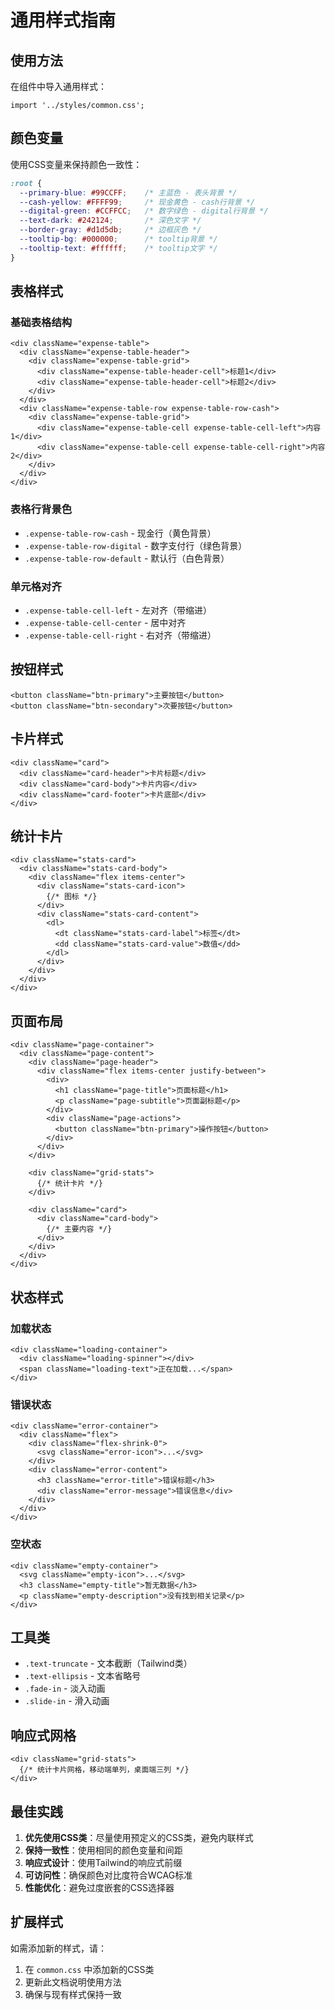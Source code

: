 # 通用样式指南

## 使用方法

在组件中导入通用样式：

```tsx
import '../styles/common.css';
```

## 颜色变量

使用CSS变量来保持颜色一致性：

```css
:root {
  --primary-blue: #99CCFF;    /* 主蓝色 - 表头背景 */
  --cash-yellow: #FFFF99;     /* 现金黄色 - cash行背景 */
  --digital-green: #CCFFCC;   /* 数字绿色 - digital行背景 */
  --text-dark: #242124;       /* 深色文字 */
  --border-gray: #d1d5db;     /* 边框灰色 */
  --tooltip-bg: #000000;      /* tooltip背景 */
  --tooltip-text: #ffffff;    /* tooltip文字 */
}
```

## 表格样式

### 基础表格结构
```tsx
<div className="expense-table">
  <div className="expense-table-header">
    <div className="expense-table-grid">
      <div className="expense-table-header-cell">标题1</div>
      <div className="expense-table-header-cell">标题2</div>
    </div>
  </div>
  <div className="expense-table-row expense-table-row-cash">
    <div className="expense-table-grid">
      <div className="expense-table-cell expense-table-cell-left">内容1</div>
      <div className="expense-table-cell expense-table-cell-right">内容2</div>
    </div>
  </div>
</div>
```

### 表格行背景色
- `.expense-table-row-cash` - 现金行（黄色背景）
- `.expense-table-row-digital` - 数字支付行（绿色背景）
- `.expense-table-row-default` - 默认行（白色背景）

### 单元格对齐
- `.expense-table-cell-left` - 左对齐（带缩进）
- `.expense-table-cell-center` - 居中对齐
- `.expense-table-cell-right` - 右对齐（带缩进）

## 按钮样式

```tsx
<button className="btn-primary">主要按钮</button>
<button className="btn-secondary">次要按钮</button>
```

## 卡片样式

```tsx
<div className="card">
  <div className="card-header">卡片标题</div>
  <div className="card-body">卡片内容</div>
  <div className="card-footer">卡片底部</div>
</div>
```

## 统计卡片

```tsx
<div className="stats-card">
  <div className="stats-card-body">
    <div className="flex items-center">
      <div className="stats-card-icon">
        {/* 图标 */}
      </div>
      <div className="stats-card-content">
        <dl>
          <dt className="stats-card-label">标签</dt>
          <dd className="stats-card-value">数值</dd>
        </dl>
      </div>
    </div>
  </div>
</div>
```

## 页面布局

```tsx
<div className="page-container">
  <div className="page-content">
    <div className="page-header">
      <div className="flex items-center justify-between">
        <div>
          <h1 className="page-title">页面标题</h1>
          <p className="page-subtitle">页面副标题</p>
        </div>
        <div className="page-actions">
          <button className="btn-primary">操作按钮</button>
        </div>
      </div>
    </div>
    
    <div className="grid-stats">
      {/* 统计卡片 */}
    </div>
    
    <div className="card">
      <div className="card-body">
        {/* 主要内容 */}
      </div>
    </div>
  </div>
</div>
```

## 状态样式

### 加载状态
```tsx
<div className="loading-container">
  <div className="loading-spinner"></div>
  <span className="loading-text">正在加载...</span>
</div>
```

### 错误状态
```tsx
<div className="error-container">
  <div className="flex">
    <div className="flex-shrink-0">
      <svg className="error-icon">...</svg>
    </div>
    <div className="error-content">
      <h3 className="error-title">错误标题</h3>
      <div className="error-message">错误信息</div>
    </div>
  </div>
</div>
```

### 空状态
```tsx
<div className="empty-container">
  <svg className="empty-icon">...</svg>
  <h3 className="empty-title">暂无数据</h3>
  <p className="empty-description">没有找到相关记录</p>
</div>
```

## 工具类

- `.text-truncate` - 文本截断（Tailwind类）
- `.text-ellipsis` - 文本省略号
- `.fade-in` - 淡入动画
- `.slide-in` - 滑入动画

## 响应式网格

```tsx
<div className="grid-stats">
  {/* 统计卡片网格，移动端单列，桌面端三列 */}
</div>
```

## 最佳实践

1. **优先使用CSS类**：尽量使用预定义的CSS类，避免内联样式
2. **保持一致性**：使用相同的颜色变量和间距
3. **响应式设计**：使用Tailwind的响应式前缀
4. **可访问性**：确保颜色对比度符合WCAG标准
5. **性能优化**：避免过度嵌套的CSS选择器

## 扩展样式

如需添加新的样式，请：
1. 在 `common.css` 中添加新的CSS类
2. 更新此文档说明使用方法
3. 确保与现有样式保持一致
